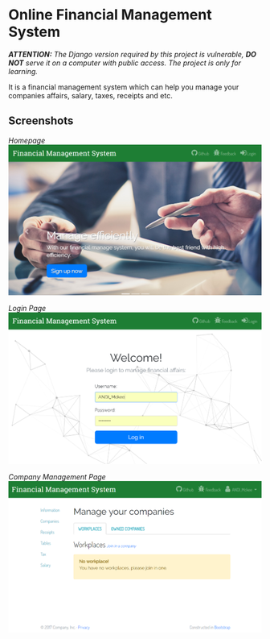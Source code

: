 # Online Financial Management System

*__ATTENTION:__ The Django version required by this project is vulnerable, __DO NOT__ serve it on a computer with public access. The project is only for learning.*

It is a financial management system which can help you manage your companies affairs, salary, taxes, receipts and etc.

## Screenshots
*Homepage*
![Homepage](screenshots/homepage.png)

*Login Page*
![Login](screenshots/login.png)

*Company Management Page*
![Company](screenshots/company.png)
